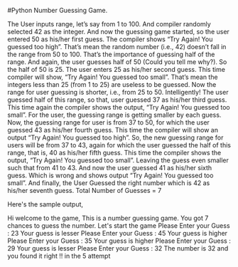 #Python Number Guessing Game.

The User inputs range, let’s say from 1 to 100. And compiler randomly selected 42 as the integer. 
And now the guessing game started, so the user entered 50 as his/her first guess. The compiler shows “Try Again! You guessed too high”. 
That’s mean the random number (i.e., 42) doesn’t fall in the range from 50 to 100. 
That’s the importance of guessing half of the range. And again, the user guesses half of 50 (Could you tell me why?). 
So the half of 50 is 25. The user enters 25 as his/her second guess. This time compiler will show, “Try Again! You guessed too small”. 
That’s mean the integers less than 25 (from 1 to 25) are useless to be guessed. Now the range for user guessing is shorter, i.e., from 25 to 50. 
Intelligently! The user guessed half of this range, so that, user guessed 37 as his/her third guess.  This time again the compiler shows the output, “Try Again! You guessed too small”. 
For the user, the guessing range is getting smaller by each guess. 
Now, the guessing range for user is from 37 to 50, for which the user guessed 43 as his/her fourth guess. 
This time the compiler will show an output “Try Again! You guessed too high”.
So, the new guessing range for users will be from 37 to 43, again for which the user guessed the half of this range, that is, 40 as his/her fifth guess.
This time the compiler shows the output, “Try Again! You guessed too small”. 
Leaving the guess even smaller such that from 41 to 43. And now the user guessed 41 as his/her sixth guess. 
Which is wrong and shows output “Try Again! You guessed too small”. 
And finally, the User Guessed the right number which is 42 as his/her seventh guess.
Total Number of Guesses = 7

Here's the sample output,

Hi welcome to the game, This is a number guessing game.
You got 7 chances to guess the number. Let's start the game
Please Enter your Guess : 23
Your guess is lesser
Please Enter your Guess : 45
Your guess is higher 
Please Enter your Guess : 35
Your guess is higher 
Please Enter your Guess : 29
Your guess is lesser
Please Enter your Guess : 32
The number is 32 and you found it right !! in the 5 attempt
